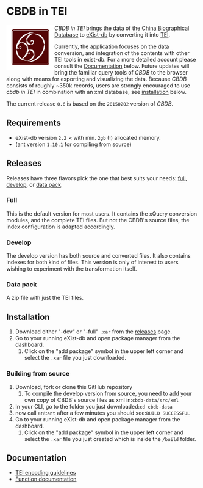 # CBDB in TEI
<img src="icon.png" align="left" width="25%"/>

*CBDB in TEI* brings the data of the [China Biographical Database](http://projects.iq.harvard.edu/cbdb/home) 
to [eXist-db](http://exist-db.org/exist/apps/homepage/index.html) by converting it into [TEI](http://www.tei-c.org/index.xml).

Currently, the application focuses on the data conversion, and integration of the contents with other TEI tools in exist-db. 
For a more detailed account please consult the [Documentation](#documentation) below. Future updates will bring the familiar query 
tools of *CBDB* to the browser along with means for exporting and visualizing the data. 
Because *CBDB* consists of roughly ~350k records, users are strongly encouraged to use *cbdb in TEI* in combination with an xml database, see [installation](#installation) below.

The current release ``0.6`` is based on the ``20150202`` version of *CBDB*.

## Requirements
* eXist-db version ``2.2 <`` with min. ``2gb`` (!) allocated memory.
* (ant version ``1.10.1`` for compiling from source)

## Releases
Releases have three flavors pick the one that best suits your needs: [full](#full), [develop](#develop), or [data pack](#data-pack).

### Full 
This is the default version for most users. It contains the xQuery conversion modules, and the complete TEI files. 
But not the CBDB's source files, the index configuration is adapted accordingly. 
   
### Develop
The develop version has both source and converted files. It also contains indexes for both kind of files. 
This version is only of interest to users wishing to experiment with the transformation itself. 

### Data pack
A zip file with just the TEI files.  

## Installation
1. Download either "-dev" or "-full" ``.xar`` from the [releases](https://github.com/duncdrum/cbdb-data/releases) page. 
2.  Go to your running eXist-db and open package manager from the dashboard. 
    1. Click on the "add package" symbol in the upper left corner and select the ``.xar`` file you just downloaded. 

### Building from source
1. Download, fork or clone this GitHub repository
    1. To compile the develop version from source, you need to add your own copy of CBDB's source files as xml in:``cbdb-data/src/xml``
2. In your CLI, go to the folder you just downloaded:``cd cbdb-data``
3. now call ant:``ant`` after a few minutes you should see:``BUILD SUCCESSFUL``
4.  Go to your running eXist-db and open package manager from the dashboard. 
    1. Click on the "add package" symbol in the upper left corner and select the ``.xar`` file you just created which is inside the ``/build`` folder.


## Documentation
* [TEI encoding guidelines](doc/encoding-desc.md)
* [Function documentation](doc/function-doc.md)
